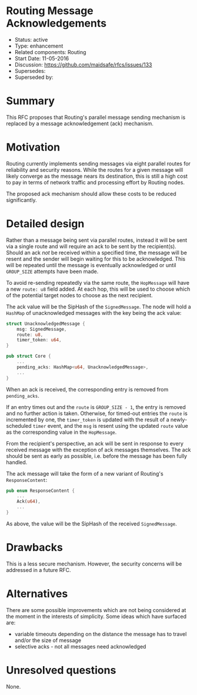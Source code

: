 # Routing Message Acknowledgements

- Status: active
- Type: enhancement
- Related components: Routing
- Start Date: 11-05-2016
- Discussion: https://github.com/maidsafe/rfcs/issues/133
- Supersedes:
- Superseded by:

# Summary

This RFC proposes that Routing's parallel message sending mechanism is replaced by a message
acknowledgement (ack) mechanism.

# Motivation

Routing currently implements sending messages via eight parallel routes for reliability and security
reasons.  While the routes for a given message will likely converge as the message nears its
destination, this is still a high cost to pay in terms of network traffic and processing effort by
Routing nodes.

The proposed ack mechanism should allow these costs to be reduced significantly.

# Detailed design

Rather than a message being sent via parallel routes, instead it will be sent via a single route and
will require an ack to be sent by the recipient(s).  Should an ack *not* be received within a
specified time, the message will be resent and the sender will begin waiting for this to be
acknowledged.  This will be repeated until the message is eventually acknowledged or until
`GROUP_SIZE` attempts have been made.

To avoid re-sending repeatedly via the same route, the `HopMessage` will have a new `route: u8`
field added.  At each hop, this will be used to choose which of the potential target nodes to choose
as the next recipient.

The ack value will be the SipHash of the `SignedMessage`.  The node will hold a `HashMap` of
unacknowledged messages with the key being the ack value:

```rust
struct UnacknowledgedMessage {
    msg: SignedMessage,
    route: u8,
    timer_token: u64,
}

pub struct Core {
    ...
    pending_acks: HashMap<u64, UnacknowledgedMessage>,
    ...
}
```

When an ack is received, the corresponding entry is removed from `pending_acks`.

If an entry times out and the `route` is `GROUP_SIZE - 1`, the entry is removed and no further
action is taken.  Otherwise, for timed-out entries the `route` is incremented by one, the
`timer_token` is updated with the result of a newly-scheduled `timer` event, and the `msg` is resent
using the updated `route` value as the corresponding value in the `HopMessage`.

From the recipient's perspective, an ack will be sent in response to every received message with the
exception of ack messages themselves.  The ack should be sent as early as possible, i.e. before the
message has been fully handled.

The ack message will take the form of a new variant of Routing's `ResponseContent`:

```rust
pub enum ResponseContent {
    ...
    Ack(u64),
    ...
}
```

As above, the value will be the SipHash of the received `SignedMessage`.

# Drawbacks

This is a less secure mechanism.  However, the security concerns will be addressed in a future RFC.

# Alternatives

There are some possible improvements which are not being considered at the moment in the interests
of simplicity.  Some ideas which have surfaced are:
* variable timeouts depending on the distance the message has to travel and/or the size of message
* selective acks - not all messages need acknowledged

# Unresolved questions

None.
